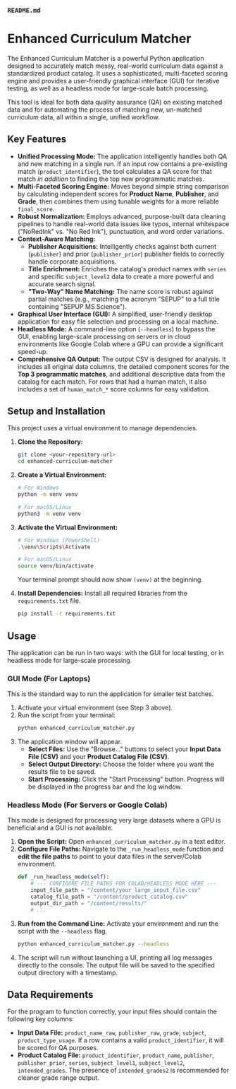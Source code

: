 ### `README.md`

# Enhanced Curriculum Matcher

The Enhanced Curriculum Matcher is a powerful Python application designed to accurately match messy, real-world curriculum data against a standardized product catalog. It uses a sophisticated, multi-faceted scoring engine and provides a user-friendly graphical interface (GUI) for iterative testing, as well as a headless mode for large-scale batch processing.

This tool is ideal for both data quality assurance (QA) on existing matched data and for automating the process of matching new, un-matched curriculum data, all within a single, unified workflow.

## Key Features

-   **Unified Processing Mode:** The application intelligently handles both QA and new matching in a single run. If an input row contains a pre-existing match (`product_identifier`), the tool calculates a QA score for that match *in addition* to finding the top new programmatic matches.
-   **Multi-Faceted Scoring Engine:** Moves beyond simple string comparison by calculating independent scores for **Product Name**, **Publisher**, and **Grade**, then combines them using tunable weights for a more reliable `final_score`.
-   **Robust Normalization:** Employs advanced, purpose-built data cleaning pipelines to handle real-world data issues like typos, internal whitespace ("NoRedInk" vs. "No Red Ink"), punctuation, and word order variations.
-   **Context-Aware Matching:**
    -   **Publisher Acquisitions:** Intelligently checks against both current (`publisher`) and prior (`publisher_prior`) publisher fields to correctly handle corporate acquisitions.
    -   **Title Enrichment:** Enriches the catalog's product names with `series` and specific `subject_level2` data to create a more powerful and accurate search signal.
    -   **"Two-Way" Name Matching:** The name score is robust against partial matches (e.g., matching the acronym "SEPUP" to a full title containing "SEPUP MS Science").
-   **Graphical User Interface (GUI):** A simplified, user-friendly desktop application for easy file selection and processing on a local machine.
-   **Headless Mode:** A command-line option (`--headless`) to bypass the GUI, enabling large-scale processing on servers or in cloud environments like Google Colab where a GPU can provide a significant speed-up.
-   **Comprehensive QA Output:** The output CSV is designed for analysis. It includes all original data columns, the detailed component scores for the **Top 3 programmatic matches**, and additional descriptive data from the catalog for each match. For rows that had a human match, it also includes a set of `human_match_*` score columns for easy validation.

## Setup and Installation

This project uses a virtual environment to manage dependencies.

1.  **Clone the Repository:**
    ```bash
    git clone <your-repository-url>
    cd enhanced-curriculum-matcher
    ```

2.  **Create a Virtual Environment:**
    ```bash
    # For Windows
    python -m venv venv

    # For macOS/Linux
    python3 -m venv venv
    ```

3.  **Activate the Virtual Environment:**
    ```bash
    # For Windows (PowerShell)
    .\venv\Scripts\Activate

    # For macOS/Linux
    source venv/bin/activate
    ```
    Your terminal prompt should now show `(venv)` at the beginning.

4.  **Install Dependencies:**
    Install all required libraries from the `requirements.txt` file.
    ```bash
    pip install -r requirements.txt
    ```

## Usage

The application can be run in two ways: with the GUI for local testing, or in headless mode for large-scale processing.

### GUI Mode (For Laptops)

This is the standard way to run the application for smaller test batches.

1.  Activate your virtual environment (see Step 3 above).
2.  Run the script from your terminal:
    ```bash
    python enhanced_curriculum_matcher.py
    ```
3.  The application window will appear.
    -   **Select Files:** Use the "Browse..." buttons to select your **Input Data File (CSV)** and your **Product Catalog File (CSV)**.
    -   **Select Output Directory:** Choose the folder where you want the results file to be saved.
    -   **Start Processing:** Click the "Start Processing" button. Progress will be displayed in the progress bar and the log window.

### Headless Mode (For Servers or Google Colab)

This mode is designed for processing very large datasets where a GPU is beneficial and a GUI is not available.

1.  **Open the Script:** Open `enhanced_curriculum_matcher.py` in a text editor.
2.  **Configure File Paths:** Navigate to the `_run_headless_mode` function and **edit the file paths** to point to your data files in the server/Colab environment.
    ```python
    def _run_headless_mode(self):
        # --- CONFIGURE FILE PATHS FOR COLAB/HEADLESS MODE HERE ---
        input_file_path = "/content/your_large_input_file.csv"
        catalog_file_path = "/content/product_catalog.csv"
        output_dir_path = "/content/results/"
        # ...
    ```
3.  **Run from the Command Line:** Activate your environment and run the script with the `--headless` flag.
    ```bash
    python enhanced_curriculum_matcher.py --headless
    ```
4.  The script will run without launching a UI, printing all log messages directly to the console. The output file will be saved to the specified output directory with a timestamp.

## Data Requirements

For the program to function correctly, your input files should contain the following key columns:

-   **Input Data File:** `product_name_raw`, `publisher_raw`, `grade`, `subject`, `product_type_usage`. If a row contains a valid `product_identifier`, it will be scored for QA purposes.
-   **Product Catalog File:** `product_identifier`, `product_name`, `publisher`, `publisher_prior`, `series`, `subject_level1`, `subject_level2`, `intended_grades`. The presence of `intended_grades2` is recommended for cleaner grade range output.